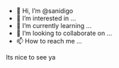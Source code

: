 - 👋 Hi, I’m @sanidigo
- 👀 I’m interested in ...
- 🌱 I’m currently learning ...
- 💞️ I’m looking to collaborate on ...
- 📫 How to reach me ...

<!---
sanidigo/sanidigo is a ✨ special ✨ repository because its `README.md` (this file) appears on your GitHub profile.
You can click the Preview link to take a look at your changes.
--->
Its nice to see ya
